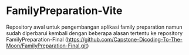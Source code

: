 # FamilyPreparation-Vite
Repository awal untuk pengembangan aplikasi family preparation namun sudah diperbarui kembali dengan beberapa alasan tertentu ke repository FamilyPreparation-Final (https://github.com/Capstone-Dicoding-To-The-Moon/FamilyPreparation-Final.git)

